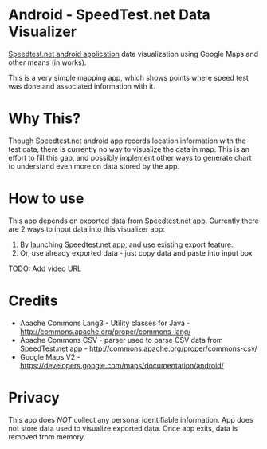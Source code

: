 Android - SpeedTest.net Data Visualizer
=======================================

[Speedtest.net android application][applink] data visualization using Google Maps and other means (in works).


This is a very simple mapping app, which shows points where speed test was done and associated information with it.

Why This?
==========
Though Speedtest.net android app records location information with the test data, there is currently no way to visualize the data in map. This is an effort to fill this gap, and possibly implement other ways to generate chart to understand even more on data stored by the app.  


How to use
=========== 
This app depends on exported data from [Speedtest.net app][applink]. Currently there are 2 ways to input data into this visualizer app:
 1. By launching Speedtest.net app, and use existing export feature.
 2. Or, use already exported data - just copy data and paste into input box 

TODO: Add video URL

Credits
=======
 * Apache Commons Lang3 - Utility classes for Java - http://commons.apache.org/proper/commons-lang/
 * Apache Commons CSV - parser used to parse CSV data from SpeedTest.net app - http://commons.apache.org/proper/commons-csv/
 * Google Maps V2 - https://developers.google.com/maps/documentation/android/

Privacy
========
This app does *NOT* collect any personal identifiable information.
App does not store data used to visualize exported data. Once app exits, data is removed from memory.


[applink]: https://play.google.com/store/apps/details?id=org.zwanoo.android.speedtest "Speedtest.net Android App at Google Play Store"